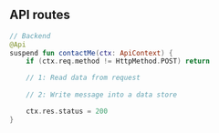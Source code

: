 ## API routes

```kotlin 0|6|8 <apibackend> [api-backend]
// Backend
@Api
suspend fun contactMe(ctx: ApiContext) {
    if (ctx.req.method != HttpMethod.POST) return

    // 1: Read data from request
    
    // 2: Write message into a data store

    ctx.res.status = 200
}
```

